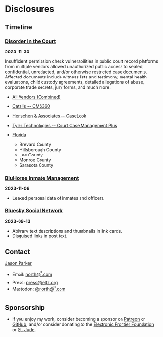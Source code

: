 # Disclosures

## Timeline

### [Disorder in the Court](https://github.com/qwell/disorder-in-the-court)

**2023-11-30**

Insufficient permission check vulnerabilities in public court record platforms from multiple vendors allowed unauthorized public access to sealed, confidential, unredacted, and/or otherwise restricted case documents. Affected documents include witness lists and testimony, mental health evaluations, child custody agreements, detailed allegations of abuse, corporate trade secrets, jury forms, and much more.

- [All Vendors (Combined)](https://github.com/qwell/disorder-in-the-court/blob/main/README.md)
- [Catalis -- CMS360](https://github.com/qwell/disorder-in-the-court/blob/main/README-Catalis.md)
- [Henschen & Associates -- CaseLook](https://github.com/qwell/disorder-in-the-court/blob/main/README-Henschen%26Associates.md)
- [Tyler Technologies -- Court Case Management Plus](https://github.com/qwell/disorder-in-the-court/blob/main/README-TylerTechnologies.md)
- [Florida](https://github.com/qwell/disorder-in-the-court/blob/main/README-Florida.md)

  - Brevard County
  - Hillsborough County
  - Lee County
  - Monroe County
  - Sarasota County

### [BluHorse Inmate Management](https://ꩰ.com/@north/111365131136729011)

**2023-11-06**

- Leaked personal data of inmates and officers.

### [Bluesky Social Network](https://github.com/qwell/bsky-exploits)

**2023-09-13**

- Abitrary text descriptions and thumbnails in link cards.
- Disguised links in post text.

## Contact

[Jason Parker](https://linktr.ee/northantara)

- Email: [north@ꩰ.com](mailto:north@ꩰ.com)
- Press: [press@jeltz.org](mailto:press@jeltz.org)
- Mastodon: [@north@ꩰ.com](https://ꩰ.com/@north)

## Sponsorship

- If you enjoy my work, consider becoming a sponsor on [Patreon](https://patreon.com/northantara) or [GitHub](https://github.com/sponsors/qwell/), and/or consider donating to the [Electronic Frontier Foundation](https://eff.org/donate) or [St. Jude](https://www.stjude.org/donate).
